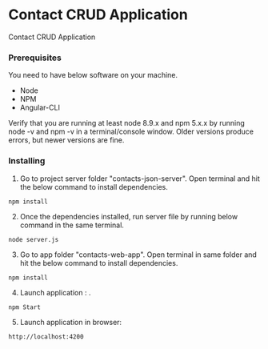 # Contact CRUD Application

Contact CRUD Application


### Prerequisites

You need to have below software on your machine.

 - Node
 - NPM
 - Angular-CLI

Verify that you are running at least node 8.9.x and npm 5.x.x by running node -v and npm -v in a terminal/console window. 
Older versions produce errors, but newer versions are fine.


### Installing

1. Go to project server folder "contacts-json-server". Open terminal and hit the below command to install dependencies.

```
npm install
```
2. Once the dependencies installed, run server file by running below command in the same terminal.

```
node server.js
```

3. Go to app folder "contacts-web-app". Open terminal in same folder and hit the below command to install dependencies.
```
npm install
```

4. Launch application : .
```
npm Start
```

5. Launch application in browser:
```
http://localhost:4200
```

